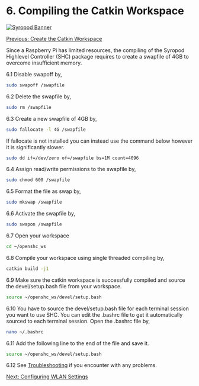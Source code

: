 # 6. Compiling the Catkin Workspace

[![Syropod Banner](https://i.imgur.com/QyMTwG3.jpg "CSIRO Robotics")](https://research.csiro.au/robotics/)

[Previous: Create the Catkin Workspace](shc_raspi_compile_workspace.md)

Since a Raspberry Pi has limited resources, the compiling of the Syropod Highlevel Controller (SHC) package requires to create a swapfile of 4GB to overcome insufficient memory.

6.1 Disable swapoff by,

```bash
sudo swapoff /swapfile
```

6.2 Delete the swapfile by,

```bash
sudo rm /swapfile
```

6.3 Create a new swapfile of 4GB by,

```bash
sudo fallocate -l 4G /swapfile
```

If fallocate is not installed you can instead use the command below however it is significantly slower.

```bash
sudo dd if=/dev/zero of=/swapfile bs=1M count=4096
```

6.4 Assign read/write permissions to the swapfile by,

```bash
sudo chmod 600 /swapfile
```

6.5 Format the file as swap by,

```bash
sudo mkswap /swapfile
```

6.6 Activate the swapfile by,

```bash
sudo swapon /swapfile
```

6.7 Open your workspace

```bash
cd ~/openshc_ws
```

6.8 Compile your workspace using single threaded compiling by,

```bash
catkin build -j1
```

6.9 Make sure the catkin workspace is successfully compiled and source the devel/setup.bash file from your workspace.

```bash
source ~/openshc_ws/devel/setup.bash
```

6.10 You have to source the devel/setup.bash file for each terminal session you want to use SHC. You can edit the .bashrc file to get it automatically sourced to each terminal session. Open the .bashrc file by,

```bash
nano ~/.bashrc
```

6.11 Add the following line to the end of the file and save it.

```bash
source ~/openshc_ws/devel/setup.bash
```

6.12 See [Troubleshooting](troubleshooting.md) if you encounter with any problems.

[Next: Configuring WLAN Settings](shc_raspi_configure_wlan.md)
